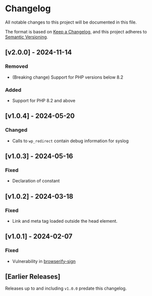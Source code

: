 # Changelog

All notable changes to this project will be documented in this file.

The format is based on [Keep a Changelog](https://keepachangelog.com/en/1.0.0/),
and this project adheres to [Semantic Versioning](https://semver.org/spec/v2.0.0.html).

## [v2.0.0] - 2024-11-14

### Removed

- (Breaking change) Support for PHP versions below 8.2

### Added

- Support for PHP 8.2 and above

## [v1.0.4] - 2024-05-20

### Changed

- Calls to `wp_redirect` contain debug information for syslog

## [v1.0.3] - 2024-05-16

### Fixed

- Declaration of constant

## [v1.0.2] - 2024-03-18

### Fixed

- Link and meta tag loaded outside the head element.

## [v1.0.1] - 2024-02-07

### Fixed

- Vulnerability in [browserify-sign](https://github.com/dxw/2fa/security/dependabot/42)

## [Earlier Releases]

Releases up to and including `v1.0.0` predate this changelog.
